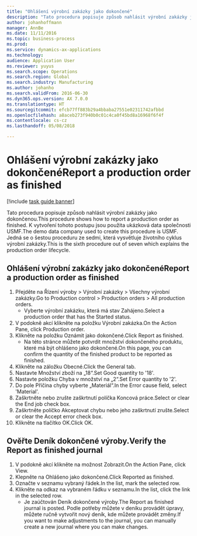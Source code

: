 ```yaml
---
title: "Ohlášení výrobní zakázky jako dokončené"
description: "Tato procedura popisuje způsob nahlásit výrobní zakázky jako dokončenou."
author: johanhoffmann
manager: AnnBe
ms.date: 11/11/2016
ms.topic: business-process
ms.prod: 
ms.service: dynamics-ax-applications
ms.technology: 
audience: Application User
ms.reviewer: yuyus
ms.search.scope: Operations
ms.search.region: Global
ms.search.industry: Manufacturing
ms.author: johanho
ms.search.validFrom: 2016-06-30
ms.dyn365.ops.version: AX 7.0.0
ms.translationtype: HT
ms.sourcegitcommit: efcb77ff883b29a4bbaba27551e02311742afbbd
ms.openlocfilehash: a8aceb273f940b0c01c4ca0f45bd8a16968f6f4f
ms.contentlocale: cs-cz
ms.lasthandoff: 05/08/2018

---
```

# <a name="report-a-production-order-as-finished"></a><span data-ttu-id="c09de-103">Ohlášení výrobní zakázky jako dokončené</span><span class="sxs-lookup"><span data-stu-id="c09de-103">Report a production order as finished</span></span>

[!include [task guide banner](../../includes/task-guide-banner.md)]

<span data-ttu-id="c09de-104">Tato procedura popisuje způsob nahlásit výrobní zakázky jako dokončenou.</span><span class="sxs-lookup"><span data-stu-id="c09de-104">This procedure shows how to report a production order as finished.</span></span> <span data-ttu-id="c09de-105">K vytvoření tohoto postupu jsou použita ukázková data společnosti USMF.</span><span class="sxs-lookup"><span data-stu-id="c09de-105">The demo data company used to create this procedure is USMF.</span></span> <span data-ttu-id="c09de-106">Jedná se o šestou proceduru ze sedmi, která vysvětluje životního cyklus výrobní zakázky.</span><span class="sxs-lookup"><span data-stu-id="c09de-106">This is the sixth procedure out of seven which explains the production order lifecycle.</span></span>


## <a name="report-a-production-order-as-finished"></a><span data-ttu-id="c09de-107">Ohlášení výrobní zakázky jako dokončené</span><span class="sxs-lookup"><span data-stu-id="c09de-107">Report a production order as finished</span></span>
1. <span data-ttu-id="c09de-108">Přejděte na Řízení výroby > Výrobní zakázky > Všechny výrobní zakázky.</span><span class="sxs-lookup"><span data-stu-id="c09de-108">Go to Production control > Production orders > All production orders.</span></span>
    * <span data-ttu-id="c09de-109">Vyberte výrobní zakázku, která má stav Zahájeno.</span><span class="sxs-lookup"><span data-stu-id="c09de-109">Select a production order that has the Started status.</span></span>  
2. <span data-ttu-id="c09de-110">V podokně akcí klikněte na položku Výrobní zakázka.</span><span class="sxs-lookup"><span data-stu-id="c09de-110">On the Action Pane, click Production order.</span></span>
3. <span data-ttu-id="c09de-111">Klikněte na položku Oznámit jako dokončené.</span><span class="sxs-lookup"><span data-stu-id="c09de-111">Click Report as finished.</span></span>
    * <span data-ttu-id="c09de-112">Na této stránce můžete potvrdit množství dokončeného produktu, které má být ohlášeno jako dokončené.</span><span class="sxs-lookup"><span data-stu-id="c09de-112">On this page, you can confirm the quantity of the finished product to be reported as finished.</span></span>  
4. <span data-ttu-id="c09de-113">Klikněte na záložku Obecné.</span><span class="sxs-lookup"><span data-stu-id="c09de-113">Click the General tab.</span></span>
5. <span data-ttu-id="c09de-114">Nastavte Množství zboží na „18“.</span><span class="sxs-lookup"><span data-stu-id="c09de-114">Set Good quantity to '18'.</span></span>
6. <span data-ttu-id="c09de-115">Nastavte položku Chyba v množství na „2“.</span><span class="sxs-lookup"><span data-stu-id="c09de-115">Set Error quantity to '2'.</span></span>
7. <span data-ttu-id="c09de-116">Do pole Příčina chyby vyberte „Materiál“.</span><span class="sxs-lookup"><span data-stu-id="c09de-116">In the Error cause field, select 'Material'.</span></span>
8. <span data-ttu-id="c09de-117">Zaškrtněte nebo zrušte zaškrtnutí políčka Koncová práce.</span><span class="sxs-lookup"><span data-stu-id="c09de-117">Select or clear the End job check box.</span></span>
9. <span data-ttu-id="c09de-118">Zaškrtněte políčko Akceptovat chybu nebo jeho zaškrtnutí zrušte.</span><span class="sxs-lookup"><span data-stu-id="c09de-118">Select or clear the Accept error check box.</span></span>
10. <span data-ttu-id="c09de-119">Klikněte na tlačítko OK.</span><span class="sxs-lookup"><span data-stu-id="c09de-119">Click OK.</span></span>

## <a name="verify-the-report-as-finished-journal"></a><span data-ttu-id="c09de-120">Ověřte Deník dokončené výroby.</span><span class="sxs-lookup"><span data-stu-id="c09de-120">Verify the Report as finished journal</span></span>
1. <span data-ttu-id="c09de-121">V podokně akcí klikněte na možnost Zobrazit.</span><span class="sxs-lookup"><span data-stu-id="c09de-121">On the Action Pane, click View.</span></span>
2. <span data-ttu-id="c09de-122">Klepněte na Ohlášeno jako dokončené.</span><span class="sxs-lookup"><span data-stu-id="c09de-122">Click Reported as finished.</span></span>
3. <span data-ttu-id="c09de-123">Označte v seznamu vybraný řádek.</span><span class="sxs-lookup"><span data-stu-id="c09de-123">In the list, mark the selected row.</span></span>
4. <span data-ttu-id="c09de-124">Klikněte na odkaz na vybraném řádku v seznamu.</span><span class="sxs-lookup"><span data-stu-id="c09de-124">In the list, click the link in the selected row.</span></span>
    * <span data-ttu-id="c09de-125">Je zaúčtován Deník dokončené výroby.</span><span class="sxs-lookup"><span data-stu-id="c09de-125">The Report as finished journal is posted.</span></span> <span data-ttu-id="c09de-126">Podle potřeby můžete v deníku provádět úpravy, můžete ručně vytvořit nový deník, kde můžete provádět změny.</span><span class="sxs-lookup"><span data-stu-id="c09de-126">If you want to make adjustments to the journal, you can manually create  a new journal where you can make changes.</span></span>  

